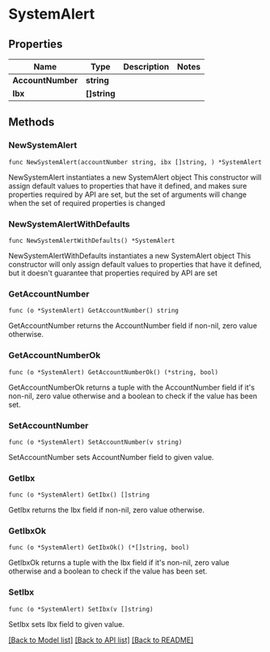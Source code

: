 # SystemAlert

## Properties

Name | Type | Description | Notes
------------ | ------------- | ------------- | -------------
**AccountNumber** | **string** |  | 
**Ibx** | **[]string** |  | 

## Methods

### NewSystemAlert

`func NewSystemAlert(accountNumber string, ibx []string, ) *SystemAlert`

NewSystemAlert instantiates a new SystemAlert object
This constructor will assign default values to properties that have it defined,
and makes sure properties required by API are set, but the set of arguments
will change when the set of required properties is changed

### NewSystemAlertWithDefaults

`func NewSystemAlertWithDefaults() *SystemAlert`

NewSystemAlertWithDefaults instantiates a new SystemAlert object
This constructor will only assign default values to properties that have it defined,
but it doesn't guarantee that properties required by API are set

### GetAccountNumber

`func (o *SystemAlert) GetAccountNumber() string`

GetAccountNumber returns the AccountNumber field if non-nil, zero value otherwise.

### GetAccountNumberOk

`func (o *SystemAlert) GetAccountNumberOk() (*string, bool)`

GetAccountNumberOk returns a tuple with the AccountNumber field if it's non-nil, zero value otherwise
and a boolean to check if the value has been set.

### SetAccountNumber

`func (o *SystemAlert) SetAccountNumber(v string)`

SetAccountNumber sets AccountNumber field to given value.


### GetIbx

`func (o *SystemAlert) GetIbx() []string`

GetIbx returns the Ibx field if non-nil, zero value otherwise.

### GetIbxOk

`func (o *SystemAlert) GetIbxOk() (*[]string, bool)`

GetIbxOk returns a tuple with the Ibx field if it's non-nil, zero value otherwise
and a boolean to check if the value has been set.

### SetIbx

`func (o *SystemAlert) SetIbx(v []string)`

SetIbx sets Ibx field to given value.



[[Back to Model list]](../README.md#documentation-for-models) [[Back to API list]](../README.md#documentation-for-api-endpoints) [[Back to README]](../README.md)


